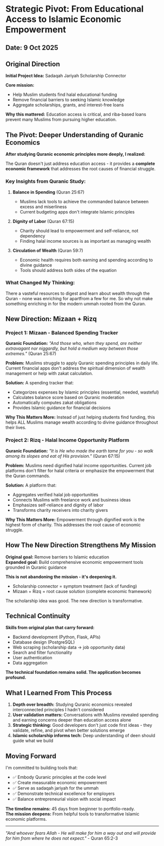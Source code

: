 # Strategic Pivot: From Educational Access to Islamic Economic Empowerment

## Date: 9 Oct 2025

## Original Direction

**Initial Project Idea:** Sadaqah Jariyah Scholarship Connector

**Core mission:**
- Help Muslim students find halal educational funding
- Remove financial barriers to seeking Islamic knowledge
- Aggregate scholarships, grants, and interest-free loans

**Why this mattered:**
Education access is critical, and riba-based loans prevent many Muslims from pursuing higher education.

## The Pivot: Deeper Understanding of Quranic Economics

**After studying Quranic economic principles more deeply, I realized:**

The Quran doesn't just address education access - it provides a **complete economic framework** that addresses the root causes of financial struggle.

### Key Insights from Quranic Study:

1. **Balance in Spending** (Quran 25:67)
   - Muslims lack tools to achieve the commanded balance between excess and miserliness
   - Current budgeting apps don't integrate Islamic principles

2. **Dignity of Labor** (Quran 67:15)
   - Charity should lead to empowerment and self-reliance, not dependency
   - Finding halal income sources is as important as managing wealth

3. **Circulation of Wealth** (Quran 59:7)
   - Economic health requires both earning and spending according to divine guidance
   - Tools should address both sides of the equation

### What Changed My Thinking:

There a vasteful resources to digest and learn  about wealth through the Quran - none was enriching for apartfrom a few for me. So why not make something enriching in for the modern ummah rooted from the Quran.

## New Direction: Mizaan + Rizq

### Project 1: Mizaan - Balanced Spending Tracker

**Quranic Foundation:** *"And those who, when they spend, are neither extravagant nor niggardly, but hold a medium way between those extremes."* (Quran 25:67)

**Problem:** 
Muslims struggle to apply Quranic spending principles in daily life. Current financial apps don't address the spiritual dimension of wealth management or help with zakat calculation.

**Solution:**
A spending tracker that:
- Categorizes expenses by Islamic principles (essential, needed, wasteful)
- Calculates balance score based on Quranic moderation
- Automatically computes zakat obligations
- Provides Islamic guidance for financial decisions

**Why This Matters More:**
Instead of just helping students find funding, this helps ALL Muslims manage wealth according to divine guidance throughout their lives.

### Project 2: Rizq - Halal Income Opportunity Platform

**Quranic Foundation:** *"It is He who made the earth tame for you - so walk among its slopes and eat of His provision."* (Quran 67:15)

**Problem:**
Muslims need dignified halal income opportunities. Current job platforms don't filter for halal criteria or emphasize the empowerment that the Quran commands.

**Solution:**
A platform that:
- Aggregates verified halal job opportunities
- Connects Muslims with freelance work and business ideas
- Emphasizes self-reliance and dignity of labor
- Transforms charity receivers into charity givers

**Why This Matters More:**
Empowerment through dignified work is the highest form of charity. This addresses the root cause of economic struggle.

## How The New Direction Strengthens My Mission

**Original goal:** Remove barriers to Islamic education  
**Expanded goal:** Build comprehensive economic empowerment tools grounded in Quranic guidance

**This is not abandoning the mission - it's deepening it.**

- Scholarship connector = symptom treatment (lack of funding)
- Mizaan + Rizq = root cause solution (complete economic framework)

The scholarship idea was good. The new direction is transformative.

## Technical Continuity

**Skills from original plan that carry forward:**
- Backend development (Python, Flask, APIs)
- Database design (PostgreSQL)
- Web scraping (scholarship data → job opportunity data)
- Search and filter functionality
- User authentication
- Data aggregation

**The technical foundation remains solid. The application becomes profound.**

## What I Learned From This Process

1. **Depth over breadth:** Studying Quranic economics revealed interconnected principles I hadn't considered
2. **User validation matters:** Conversations with Muslims revealed spending and earning concerns deeper than education access alone
3. **Strategic thinking:** Good developers don't just code first ideas - they validate, refine, and pivot when better solutions emerge
4. **Islamic scholarship informs tech:** Deep understanding of deen should guide what we build

## Moving Forward

I'm committed to building tools that:
- ✅ Embody Quranic principles at the code level
- ✅ Create measurable economic empowerment
- ✅ Serve as sadaqah jariyah for the ummah
- ✅ Demonstrate technical excellence for employers
- ✅ Balance entrepreneurial vision with social impact

**The timeline remains:** 45 days from beginner to portfolio-ready.  
**The mission deepens:** From helpful tools to transformative Islamic economic platforms.

---

*"And whoever fears Allah - He will make for him a way out and will provide for him from where he does not expect."* - Quran 65:2-3